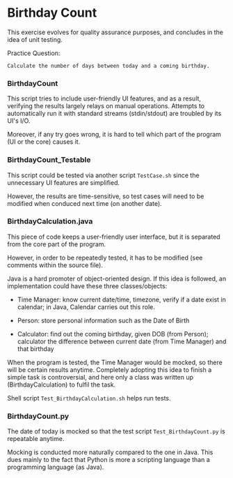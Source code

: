 # Birthday Count
 
This exercise evolves for quality assurance purposes, and concludes in the idea of unit testing. 
 
Practice Question:

```
Calculate the number of days between today and a coming birthday. 
```

### BirthdayCount 
 
This script tries to include user-friendly UI features, and as a result, verifying the results largely relays on manual operations. Attempts to automatically run it with standard streams (stdin/stdout) are troubled by its UI's I/O. 

Moreover, if any try goes wrong, it is hard to tell which part of the program (UI or the core) causes it. 
 
### BirthdayCount_Testable 

This script could be tested via another script `TestCase.sh` since the unnecessary UI features are simplified. 
 
However, the results are time-sensitive, so test cases will need to be modified when conduced next time (on another date). 
 
### BirthdayCalculation.java

This piece of code keeps a user-friendly user interface, but it is separated from the core part of the program. 

However, in order to be repeatedly tested, it has to be modified (see comments within the source file). 

Java is a hard promoter of object-oriented design. If this idea is followed, an implementation could have these three classes/objects: 

* Time Manager: know current date/time, timezone, verify if a date exist in calendar; in Java, Calendar carries out this role. 

* Person: store personal information such as the Date of Birth

* Calculator: find out the coming birthday, given DOB (from Person); calculator the difference between current date (from Time Manager) and that birthday

When the program is tested, the Time Manager would be mocked, so there will be certain results anytime. Completely adopting this idea to finish a simple task is controversial, and here only a class was written up (BirthdayCalculation) to fulfil the task. 
 
Shell script `Test_BirthdayCalculation.sh` helps run tests. 
 
### BirthdayCount.py 
 
The date of today is mocked so that the test script `Test_BirthdayCount.py` is repeatable anytime. 

Mocking is conducted more naturally compared to the one in Java. This dues mainly to the fact that Python is more a scripting language than a programming language (as Java). 
 
